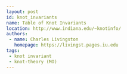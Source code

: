 ```yaml
---
layout: post
id: knot_invariants
name: Table of Knot Invariants
location: http://www.indiana.edu/~knotinfo/
authors:
 - name: Charles Livingston
   homepage: https://livingst.pages.iu.edu
tags:
 - knot invariant
 - knot-theory (MO)
---
```


